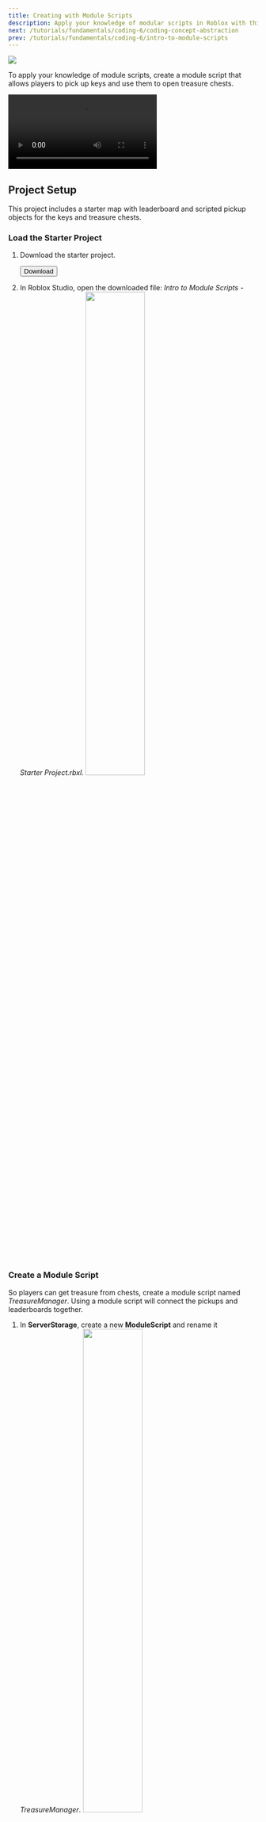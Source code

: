 ```yaml
---
title: Creating with Module Scripts
description: Apply your knowledge of modular scripts in Roblox with this practical example.
next: /tutorials/fundamentals/coding-6/coding-concept-abstraction
prev: /tutorials/fundamentals/coding-6/intro-to-module-scripts
---
```


<img src="../../../assets/education/coding-6/creating-with-module-scripts/creating-modules-hero.jpeg" />

To apply your knowledge of module scripts, create a module script that allows players to pick up keys and use them to open treasure chests.

<video controls src="../../../assets/education/coding-6/creating-with-module-scripts/final-example.mp4"></video>

## Project Setup

This project includes a starter map with leaderboard and scripted pickup objects for the keys and treasure chests.

### Load the Starter Project

1. Download the starter project.

   <a href="../../../assets/education/coding-6/creating-with-module-scripts/Intro_to_Module_Scripts_-_Starter_Project.rbxl">
   <Button variant="contained">Download</Button>
   </a>

2. In Roblox Studio, open the downloaded file: _Intro to Module Scripts - Starter Project.rbxl_.
   <img src="../../../assets/education/coding-6/creating-with-module-scripts/module-template-example.jpeg" width="50%" />

### Create a Module Script

So players can get treasure from chests, create a module script named _TreasureManager_. Using a module script will connect the pickups and leaderboards together.

1. In **ServerStorage**, create a new **ModuleScript** and rename it _TreasureManager_.
   <img src="../../../assets/education/coding-6/creating-with-module-scripts/create-module-script.png" width="50%" />

2. In _TreasureManager_, rename the default module table by replacing `module` with `TreasureManager` in both places.

   ```lua
   local TreasureManager = {}

   return TreasureManager
   ```

## Using Functions in Module Scripts

To test how functions work in module scripts, create a new function named `getKey()`. When the `getKey()` function is called from another script, it'll receive a key part to destroy and add 1 to the number of keys in the player's inventory.

### Create a Module Function for keys

1. This module script will use a combination of module and local functions, type **two** comments to help you keep them separated.

   ```lua
   local TreasureManager = {}

   ------------------ Local Functions

   ------------------ Module Functions

   return TreasureManager
   ```

2. Under the **Module Functions** comment, add a new module function to `TreasureManager` named `getKey()`.

   Use two parameters:

   - `keyPart` - the part to destroy.
   - `whichCharacter` - the player that touched the key part.

   ```lua
   local TreasureManager = {}

   ------------------ Local Functions

   ------------------ Module Functions
   function TreasureManager.getKey(keyPart, whichCharacter)

   end

   return TreasureManager
   ```

3. In `getKey()`, destroy `keyPart`.

   ```lua
   function TreasureManager.getKey(keyPart, whichCharacter)
      keyPart:Destroy()
   end
   ```

### Use the Module Function

Now, the module function `getKey()` can be used in other scripts. To test that function, you'll open a premade script and call it.

1. Open the key script in **Workspace** > _Keys_ > _KeyScript_.

2. In keyScript, store the module script in a variable named `treasureManager` and set it equal to:
   `require(ServerStorage:WaitForChild("TreasureManager"))`

   ```lua
   local ServerStorage = game:GetService("ServerStorage")
   -- Require the module script below ⯆
   local treasureManager = require(ServerStorage:WaitForChild("TreasureManager"))

   local keys = script.Parent
   local keysFolder = keys.Parts
   local keysArray = keysFolder:GetChildren()
   ```

   <Alert severity="success">

   Prevent errors by using `WaitForChild()` instead of the dot operator to make the script wait until `TreasureManager` has loaded before moving on. For scripts in ServerScriptService or ServerStorage, it's safe to use the dot operator instead, like in `Class.ServerStorage.TreasureManager`.
   </Alert>

3. There's already a function named `partTouched()` to check for a player touching the part. Inside `partTouched()`:

   - Call the `getKey()` module function to destroy the key.
   - Pass in `keyPart` and `whichCharacter`.

   ```lua
   local ServerStorage = game:GetService("ServerStorage")
   -- Require the module script below ⯆
   local treasureManager = require(ServerStorage:WaitForChild("TreasureManager"))

   local keys = script.Parent
   local keysFolder = keys.Parts
   local keysArray = keysFolder:GetChildren()

   local function partTouched(otherPart, keyPart)
      local whichCharacter = otherPart.Parent
      local humanoid = whichCharacter:FindFirstChildWhichIsA("Humanoid")
      if humanoid then
         -- Give the player a key and destroy the key part
         -- =============================================
         treasureManager.getKey(keyPart, whichCharacter)
         -- =============================================
      end
   end
   ```

4. Run the project and check that touching a key destroys it.

   <video controls src="../../../assets/education/coding-6/creating-with-module-scripts/get-first-key.mp4" width="75%"></video>

### Troubleshooting Tips

**Issue:** Get an error message including: `"Infinite yield possible"`.

- Check the spelling of your module script in a script. If a module script, like _TreasureManager_, is spelled differently, there will be an error.

**Issue:** Get an error message including: `"attempt to index global"`.

- Check the line that includes the require for the module script in _keyScript_. If the module does not include require, it can't use functions and variables from that module script.

**Issue:** Script doesn't run or can't pick up keys.

- In the module script, make sure that all the code is between `local TreasureManager = {}` and `return TreasureManager`. The return must be the last line of code in a Module Script.

- Check that there are two parenthesis at the end of the line with require, like in `WaitForChild("TreasureManager"))`.

## Create a Local Function

Right now, a leaderboard keeps track of a player's keys and treasure. To change the leaderboard numbers, use a local function in the module script. A local function is used because changing a player's key or treasure values will only be needed in the TreasureManager script, not anywhere else.

1. In **ServerStorage**, open the _TreasureManager_ script.

2. Create local variables to do the following:

   - Get the Players service so the script can work with player's leaderboard stats.

   - Store the number of keys the player receives after touching _keyPart_.

   ```lua
   local TreasureManager = {}
   local Players = game:GetService("Players")
   local keyDrop = 1

   ------------------ Local Functions

   ------------------ Module Functions
   function TreasureManager.getKey(keyPart, whichCharacter)
      keyPart:Destroy()
   end

   return TreasureManager
   ```

3. Copy and paste these two local functions into the **Local Functions** section.

   - `getPlayerKeys()` returns the value of the player's `keys` leaderstat.

   - `getPlayerTreasure()` returns the value of the player's `Treasure` leaderstat.

   ```lua
   ------------------ Local Functions
   local function getPlayerKeys(whichCharacter)
      local player = Players:GetPlayerFromCharacter(whichCharacter)
      local leaderstats = player:FindFirstChild("leaderstats")
      return leaderstats:WaitForChild("Keys")
   end
   local function getPlayerTreasure(whichCharacter)
      local player = Players:GetPlayerFromCharacter(whichCharacter)
      local leaderstats = player:FindFirstChild("leaderstats")
      return leaderstats:WaitForChild("Treasure")
   end
   ------------------ Module Functions
   ```

4. To add to the player's keys, in the `getKey()` module function:

   - Create a `local` variable to call `getPlayerKeys(whichCharacter)`.

   - Add the value of `keyDrop` to `playerKeys`.

   ```lua
   ------------------ Module Functions
   function TreasureManager.getKey(keyPart, whichCharacter)
      local playerKeys = getPlayerKeys(whichCharacter)
      playerKeys.Value = playerKeys.Value + keyDrop
      keyPart:Destroy()
   end
   ```

5. Run the project. Check that touching a key destroys it and adds 1 to the player's keys in the leaderboard.

   <img src="../../../assets/education/coding-6/creating-with-module-scripts/show-leaderboard-key.jpg" />

If needed, check your script against the one below for any troubleshooting issues.

```lua title = "Current TreasureManager Script"
local TreasureManager = {}

local Players = game:GetService("Players")
local keyDrop = 1

------------------ Local Functions
local TreasureManager = {}
local Players = game:GetService("Players")
local keyDrop = 1

------------------ Local Functions
local function getPlayerKeys(whichCharacter)
   local player = Players:GetPlayerFromCharacter(whichCharacter)
   local leaderstats = player:FindFirstChild("leaderstats")
   return leaderstats:WaitForChild("Keys")
end

local function getPlayerTreasure(whichCharacter)
   local player = Players:GetPlayerFromCharacter(whichCharacter)
   local leaderstats = player:FindFirstChild("leaderstats")
   return leaderstats:WaitForChild("Treasure")
end

------------------ Module Functions
function TreasureManager.getKey(keyPart, whichCharacter)
   local playerKeys = getPlayerKeys(whichCharacter)
   playerKeys.Value = playerKeys.Value + keyDrop
   keyPart:Destroy()
end

return TreasureManager
```

## Getting Information From Module Scripts

The _TreasureManager_ module script will be used when players touch a treasure chest to check if they have at least one key before opening it and giving them gold.

### Check If Chests Can Be Opened

1. First in **ServerStorage** > _TreasureManager_ script, set up variables for how many keys it costs to open a chest, and how much gold each chest contains.

   ```lua
   local TreasureManager = {}

   local Players = game:GetService("Players")
   local keyDrop = 1
   local chestPickCost = 1
   local chestReward = 100

   ------------------ Local Functions
   local function getPlayerKeys(whichCharacter)
      local player = Players:GetPlayerFromCharacter(whichCharacter)
      local leaderstats = player:FindFirstChild("leaderstats")
      return leaderstats:WaitForChild("Keys")
   end
   ```

2. To create a function that checks if a player can open a chest, in the **Module Functions** section, add a new function to the `TreasureManager` table named `canOpenChest()` with the parameter `whichCharacter`.

   ```lua
   ------------------ Module Functions
   function TreasureManager.canOpenChest(whichCharacter)

   end

   function TreasureManager.getKey(keyPart, whichCharacter)
      local playerKeys = getPlayerKeys(whichCharacter)
      playerKeys.Value = playerKeys.Value + keyDrop
      keyPart:Destroy()
   end
   ```

3. Copy and paste the code below into `canOpenChest()` to return `true` if the player has enough keys, and `false` if they don't.

   ```lua
   function TreasureManager.canOpenChest(whichCharacter)
      local playerKeys = getPlayerKeys(whichCharacter)
      if playerKeys.Value >= 1 then
         return true
      else
         return false
      end
   end
   ```

### Give Players Treasure

So the player can open a chest, create a function in _TreasureManager_ that awards them treasure.

1. Add a new module function to `TreasureManager` named `openChest()`.

   Pass in two arguments:

   - `chestPart` - the chest part to destroy.
   - `whichCharacter` - the player to give treasure.

   ```lua
   function TreasureManager.openChest(chestPart, whichCharacter)

   end
   ```

2. To subtract a player's keys and award them treasure, copy and paste the code below in `openChest()`. This code uses the variables created previously, like `chestReward`, the amount of treasure given per chest.

   ```lua
   function TreasureManager.openChest(chestPart, whichCharacter)
      local playerKeys = getPlayerKeys(whichCharacter)
      local playerTreasure = getPlayerTreasure(whichCharacter)
      playerKeys.Value = playerKeys.Value - chestPickCost
      playerTreasure.Value = playerTreasure.Value + chestReward
      chestPart:Destroy()
   end
   ```

### Call the Chest Functions

Now that the two module functions, `canOpenChest()` and `openChest()`, have been created, they can be called by the Chest parts whenever a player touches them using the premade `partTouched()` function.

1. In **Workspace** > _Chests_ open _ChestScript_.

2. Create a new variable named `treasureManager` and require the _TreasureManager_ module script in **ServerStorage**.

   ```lua
   local ServerStorage = game:GetService("ServerStorage")
   -- Require the module script below
   local treasureManager = require(ServerStorage:WaitForChild("TreasureManager"))

   local chests = script.Parent
   local chestsFolder = chests.Parts
   local chestsArray = chestsFolder:GetChildren()
   ```

3. In `partTouched()`, under the `if humanoid` statement, create a new variable named `canOpen` and set it equal to:

   `treasureManager.canOpenChest(whichCharacter)`

   ```lua
   local function partTouched(otherPart, chestPart)
     local whichCharacter = otherPart.Parent
     local humanoid = whichCharacter:FindFirstChildWhichIsA("Humanoid")
     if humanoid then
       -- Check if the player can open a chest, then let them get treasure
       -- =============================================
       local canOpen = treasureManager.canOpenChest(whichCharacter)
       -- =============================================
     end
   end
   ```

4. Next, create an if statement to check if `canOpen` is true.

   - If so, call the TreasureManager's `openChest()` function.

   - Then, pass in two parameters: `chestPart`, the chest to destroy, and `whichCharacter`, the player to award treasure.

   ```lua
   local function partTouched(otherPart, chestPart)
      local whichCharacter = otherPart.Parent
      local humanoid = whichCharacter:FindFirstChildWhichIsA("Humanoid")
      if humanoid then
         -- Check if the player can open a chest, then let them get treasure
         -- =============================================
         local canOpen = treasureManager.canOpenChest(whichCharacter)
         if canOpen == true then
            treasureManager.openChest(chestPart, whichCharacter)
         end
         -- =============================================
      end
   end
   ```

5. Run the project. Check that:

   - If you have at least 1 key, touching a chest will destroys it and awards treasure.
   - If you have 0 keys, you can't open a treasure chest.

### Troubleshooting Tips

- In _ChestScript_, make sure that functions called from the module script like `canOpenChest()` are spelled exactly how they're found in the _TreasureManager_ script. Any difference will cause an error.

- Check that copy and pasted functions, like `treasureManager.openChest()`, are exactly as shown in the lesson. Any differences can cause subtle errors in the script.

## Finished Scripts

```lua title='Finished TreasureManager Script'

local TreasureManager = {}
local Players = game:GetService("Players")
local keyDrop = 1
local chestPickCost = 1
local chestReward = 100

------------------ Local Functions
local function getPlayerKeys(whichCharacter)
   local player = Players:GetPlayerFromCharacter(whichCharacter)
   local leaderstats = player:FindFirstChild("leaderstats")
   return leaderstats:WaitForChild("Keys")
end

local function getPlayerTreasure(whichCharacter)
   local player = Players:GetPlayerFromCharacter(whichCharacter)
   local leaderstats = player:FindFirstChild("leaderstats")
   return leaderstats:WaitForChild("Treasure")
end

------------------ Module Functions
function TreasureManager.openChest(chestPart, whichCharacter)
   local playerKeys = getPlayerKeys(whichCharacter)
   local playerTreasure = getPlayerTreasure(whichCharacter)
   playerKeys.Value = playerKeys.Value - chestPickCost
   playerTreasure.Value = playerTreasure.Value + chestReward
   chestPart:Destroy()
end

function TreasureManager.canOpenChest(whichCharacter)
   local playerKeys = getPlayerKeys(whichCharacter)
   if playerKeys.Value >= 1 then
   return true
   else
   return false
   end
end

function TreasureManager.getKey(keyPart, whichCharacter)
   local playerKeys = getPlayerKeys(whichCharacter)
   playerKeys.Value = playerKeys.Value + keyDrop
   keyPart:Destroy()
end

return TreasureManager
```

```lua title='Finished ChestScript'
local ServerStorage = game:GetService("ServerStorage")
-- Require the module script below ⯆
local treasureManager = require(ServerStorage:WaitForChild("TreasureManager"))

local chests = script.Parent
local chestsFolder = chests.Parts
local chestsArray = chestsFolder:GetChildren()

local function partTouched(otherPart, chestPart)
   local whichCharacter = otherPart.Parent
   local humanoid = whichCharacter:FindFirstChildWhichIsA("Humanoid")
   if humanoid then
      -- Check if the player can open a chest, then let them get treasure
      -- =============================================
      local canOpen = treasureManager.canOpenChest(whichCharacter)
      if canOpen == true then
         treasureManager.openChest(chestPart, whichCharacter)
      end
      -- =============================================
   end
end

-- Binds every chest part to the touch function so it works on all parts
for chestIndex = 1, #chestsArray do
   local chestPart = chestsArray[chestIndex]
   chestPart.Touched:Connect(function(otherPart)
   partTouched(otherPart, chestPart)
   end)
end
```

```lua title='Finished keyScript'
local ServerStorage = game:GetService("ServerStorage")
-- Require the module script below ⯆
local treasureManager = require(ServerStorage:WaitForChild("TreasureManager"))

local keys = script.Parent
local keysFolder = keys.Parts
local keysArray = keysFolder:GetChildren()

local function partTouched(otherPart, keyPart)
   local whichCharacter = otherPart.Parent
   local humanoid = whichCharacter:FindFirstChildWhichIsA("Humanoid")
   if humanoid then
      -- Give the player a key and destroy the key part
      -- =============================================
      treasureManager.getKey(keyPart, whichCharacter)
      -- =============================================
   end
end

-- Binds every key part to the touch function so it works on all parts
for keyIndex = 1, #keysArray do
   local keyPart = keysArray[keyIndex]
   keyPart.Touched:Connect(function(otherPart)
      partTouched(otherPart, keyPart)
   end)
end
```

## Summary

A common application of using module scripts in Roblox games is to handle common tasks used by players, such as granting them points. For this example, a module script named TreasureManager was created to handle giving players keys and treasure whenever they interact with in-game objects.
